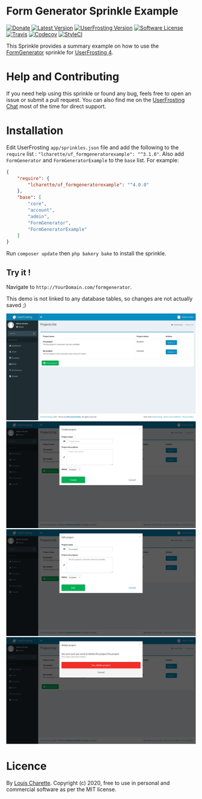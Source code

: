 # Form Generator Sprinkle Example

[![Donate][kofi-badge]][kofi]
[![Latest Version][releases-badge]][releases]
[![UserFrosting Version][uf-version]][uf]
[![Software License](https://img.shields.io/badge/license-MIT-brightgreen.svg)](LICENSE)
[![Travis][travis-badge]][travis]
[![Codecov][codecov-badge]][codecov]
[![StyleCI][styleci-badge]][styleci]

[kofi]: https://ko-fi.com/A7052ICP
[kofi-badge]: https://img.shields.io/badge/Donate-Buy%20Me%20a%20Coffee-blue.svg
[releases]: https://github.com/lcharette/UF_FormGeneratorExample/releases
[releases-badge]: https://img.shields.io/github/release/lcharette/UF_FormGeneratorExample.svg
[uf-version]: https://img.shields.io/badge/UserFrosting->=%204.3-brightgreen.svg
[uf]: https://github.com/userfrosting/UserFrosting
[travis]: https://travis-ci.org/lcharette/UF_FormGeneratorExample
[travis-badge]: https://travis-ci.org/lcharette/UF_FormGeneratorExample.svg?branch=master
[codecov]: https://codecov.io/gh/lcharette/UF_FormGeneratorExample
[codecov-badge]: https://codecov.io/gh/lcharette/UF_FormGeneratorExample/branch/master/graph/badge.svg
[styleci]: https://styleci.io/repos/80257783
[styleci-badge]: https://styleci.io/repos/80257783/shield?branch=master&style=flat

This Sprinkle provides a summary example on how to use the [FormGenerator](https://github.com/lcharette/UF_FormGenerator) sprinkle for [UserFrosting 4](https://www.userfrosting.com).

# Help and Contributing

If you need help using this sprinkle or found any bug, feels free to open an issue or submit a pull request. You can also find me on the [UserFrosting Chat](https://chat.userfrosting.com/) most of the time for direct support.

# Installation
Edit UserFrosting `app/sprinkles.json` file and add the following to the `require` list : `"lcharette/uf_formgeneratorexample": "^3.1.0"`. Also add `FormGenerator` and `FormGeneratorExample` to the `base` list. For example:

```json
{
    "require": {
        "lcharette/uf_formgeneratorexample": "^4.0.0"
    },
    "base": [
        "core",
        "account",
        "admin",
        "FormGenerator",
        "FormGeneratorExample"
    ]
}
```

Run `composer update` then `php bakery bake` to install the sprinkle.

## Try it !
Navigate to `http://YourDomain.com/formgenerator`.

This demo is not linked to any database tables, so changes are not actually saved ;)

![Screenshot 1](/.github/screenshots/UF_FormGeneratorExample1.png?raw=true)
![Screenshot 2](/.github/screenshots/UF_FormGeneratorExample2.png?raw=true)
![Screenshot 3](/.github/screenshots/UF_FormGeneratorExample3.png?raw=true)
![Screenshot 4](/.github/screenshots/UF_FormGeneratorExample4.png?raw=true)

# Licence

By [Louis Charette](https://bbqsoftwares.com). Copyright (c) 2020, free to use in personal and commercial software as per the MIT license.
